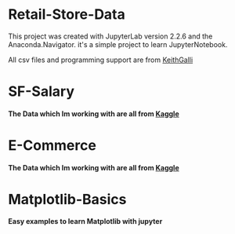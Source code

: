 # Retail-Store-Data

This project was created with JupyterLab version 2.2.6 and the Anaconda.Navigator.
it's a simple project to learn JupyterNotebook. 

All csv files and programming support are from [KeithGalli](https://github.com/KeithGalli)

# SF-Salary

#### The Data which Im working with are all from [Kaggle](http://kaggle.com/)

# E-Commerce

#### The Data which Im working with are all from [Kaggle](http://kaggle.com/)

# Matplotlib-Basics

#### Easy examples to learn Matplotlib with jupyter


